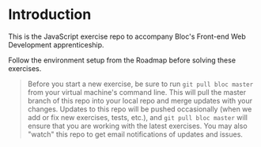 # Introduction

This is the JavaScript exercise repo to accompany Bloc's Front-end Web Development apprenticeship.

Follow the environment setup from the Roadmap before solving these exercises.

> Before you start a new exercise, be sure to run `git pull bloc master` from your virtual machine's command line. This will pull the master branch of this repo into your local repo and merge updates with your changes. Updates to this repo will be pushed occasionally (when we add or fix new exercises, tests, etc.), and `git pull bloc master` will ensure that you are working with the latest exercises. You may also "watch" this repo to get email notifications of updates and issues.
